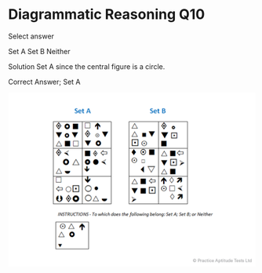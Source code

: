 # Diagrammatic Reasoning Q10

Select answer

 Set A
 Set B
 Neither

Solution
Set A since the central figure is a circle.

Correct Answer; Set A

![da_10](../images/da_10.png)

